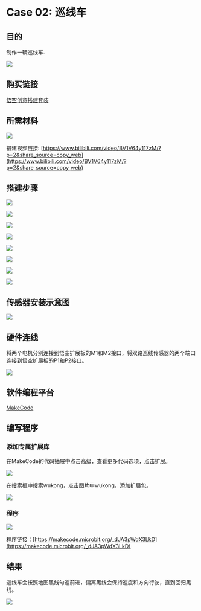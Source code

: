 ﻿# Case 02: 巡线车

## 目的

制作一辆巡线车.

![](https://wiki-media-ef.oss-cn-hongkong.aliyuncs.com/docs/microbit/building-blocks/wonder-building-kit/images/case-02-01.png)

## 购买链接

[悟空创意搭建套装](https://item.taobao.com/item.htm?id=649813731275&spm=2015.23436601.0.0)

## 所需材料

![](https://wiki-media-ef.oss-cn-hongkong.aliyuncs.com/docs/microbit/building-blocks/wonder-building-kit/images/case-02-02.png)

搭建视频链接:
[https://www.bilibili.com/video/BV1V64y117zM/?p=2&share_source=copy_web](https://www.bilibili.com/video/BV1V64y117zM/?p=2&share_source=copy_web)

## 搭建步骤

![](https://wiki-media-ef.oss-cn-hongkong.aliyuncs.com/docs/microbit/building-blocks/wonder-building-kit/images/step-case-02-01.png)

![](https://wiki-media-ef.oss-cn-hongkong.aliyuncs.com/docs/microbit/building-blocks/wonder-building-kit/images/step-case-02-02.png)

![](https://wiki-media-ef.oss-cn-hongkong.aliyuncs.com/docs/microbit/building-blocks/wonder-building-kit/images/step-case-02-03.png)

![](https://wiki-media-ef.oss-cn-hongkong.aliyuncs.com/docs/microbit/building-blocks/wonder-building-kit/images/step-case-02-04.png)

![](https://wiki-media-ef.oss-cn-hongkong.aliyuncs.com/docs/microbit/building-blocks/wonder-building-kit/images/step-case-02-05.png)

![](https://wiki-media-ef.oss-cn-hongkong.aliyuncs.com/docs/microbit/building-blocks/wonder-building-kit/images/step-case-02-06.png)

![](https://wiki-media-ef.oss-cn-hongkong.aliyuncs.com/docs/microbit/building-blocks/wonder-building-kit/images/step-case-02-07.png)

![](https://wiki-media-ef.oss-cn-hongkong.aliyuncs.com/docs/microbit/building-blocks/wonder-building-kit/images/step-case-02-08.png)

## 传感器安装示意图

![](https://wiki-media-ef.oss-cn-hongkong.aliyuncs.com/docs/microbit/building-blocks/wonder-building-kit/images/case-02-07.png)

## 硬件连线

将两个电机分别连接到悟空扩展板的M1和M2接口，将双路巡线传感器的两个端口连接到悟空扩展板的P1和P2接口。

![](https://wiki-media-ef.oss-cn-hongkong.aliyuncs.com/docs/microbit/building-blocks/wonder-building-kit/images/case-02-06.png)


## 软件编程平台

[MakeCode](https://makecode.microbit.org/)

## 编写程序
### 添加专属扩展库

在MakeCode的代码抽屉中点击高级，查看更多代码选项，点击扩展。

![](https://wiki-media-ef.oss-cn-hongkong.aliyuncs.com/docs/microbit/building-blocks/wonder-building-kit/images/case-01-03.png)

在搜索框中搜索wukong，点击图片中wukong，添加扩展包。

![](https://wiki-media-ef.oss-cn-hongkong.aliyuncs.com/docs/microbit/building-blocks/wonder-building-kit/images/case-01-04.png)


### 程序

![](https://wiki-media-ef.oss-cn-hongkong.aliyuncs.com/docs/microbit/building-blocks/wonder-building-kit/images/case-02-05.png)

程序链接：[https://makecode.microbit.org/_dJA3pWdX3LkD](https://makecode.microbit.org/_dJA3pWdX3LkD)

## 结果

巡线车会按照地图黑线匀速前进，偏离黑线会保持速度和方向行驶，直到回归黑线。

![](https://wiki-media-ef.oss-cn-hongkong.aliyuncs.com/docs/microbit/building-blocks/wonder-building-kit/images/wonder-building-kit-case-02.gif)
